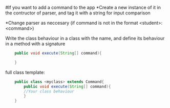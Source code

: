 #If you want to add a command to the app
*Create a new instance of it in the contructor of parser, and tag it with a string for input comparison

*Change parser as neccesary (if command is not in the format \<student\>:\<command\>)	

Write the class behaviour in a class with the name, and define its behaviour in a method with a signature

```java
	public void execute(String[] command){

	}
```

full class template:

```java
	public class <myclass> extends Command{
		public void execute(String[] command){
		//Your class behaviour
		}
	}
```